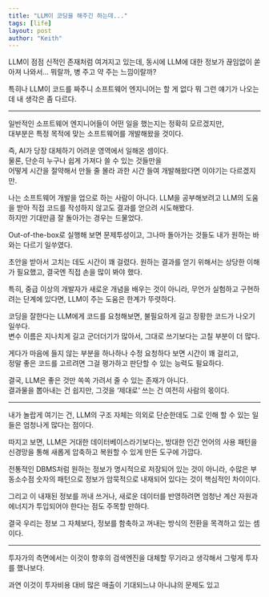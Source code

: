 ```yaml
---
title: "LLM이 코딩을 해주긴 하는데..."
tags: [life]
layout: post
author: "Keith"
---
```


LLM이 점점 신적인 존재처럼 여겨지고 있는데, 동시에 LLM에 대한 정보가 끊임없이 쏟아져 나와서… 뭐랄까, 병 주고 약 주는 느낌이랄까?

특히나 LLM이 코드를 짜주니 소프트웨어 엔지니어는 할 게 없다 뭐 그런 얘기가 나오는데
내 생각은 좀 다르다.

-------

일반적인 소프트웨어 엔지니어들이 어떤 일을 했는지는 정확히 모르겠지만,           
대부분은 특정 목적에 맞는 소프트웨어를 개발해왔을 것이다.

즉, AI가 당장 대체하기 어려운 영역에서 일해온 셈이다.            
물론, 단순히 누구나 쉽게 가져다 쓸 수 있는 것들만을           
어떻게 시간을 절약해서 만들 줄 몰라 과한 시간 들여 개발해왔다면 이야기는 다르겠지만.

나는 소프트웨어 개발을 업으로 하는 사람이 아니다.
LLM을 공부해보려고 LLM의 도움을 받아 직접 코드를 작성하지 않고도 결과를 얻으려 시도해봤다.           
하지만 기대만큼 잘 돌아가는 경우는 드물었다.           

Out-of-the-box로 실행해 보면 문제투성이고, 그나마 돌아가는 것들도 내가 원하는 바와는 다르기 일쑤였다.

초안을 받아서 고치는 데도 시간이 꽤 걸렸다. 원하는 결과를 얻기 위해서는 상당한 이해가 필요했고, 결국엔 직접 손을 많이 봐야 했다.

특히, 중급 이상의 개발자가 새로운 개념을 배우는 것이 아니라, 무언가 실험하고 구현하려는 단계에 있다면, LLM이 주는 도움은 한계가 뚜렷하다.

코딩을 잘한다는 LLM에게 코드를 요청해보면, 불필요하게 길고 장황한 코드가 나오기 일쑤다.            
변수 이름은 지나치게 길고 군더더기가 많아서, 그대로 쓰기보다는 고칠 부분이 더 많다.

게다가 마음에 들지 않는 부분을 하나하나 수정 요청하다 보면 시간이 꽤 걸리고,           
정말 좋은 코드를 고르려면 그걸 평가하고 판단할 수 있는 능력도 필요하다.

결국, LLM은 좋은 것만 쏙쏙 가려서 줄 수 있는 존재가 아니다.           
결과물을 뽑아내는 건 쉽지만, 그것을 ‘제대로’ 쓰는 건 여전히 사람의 몫이다.

-------

내가 놀랍게 여기는 건, LLM의 구조 자체는 의외로 단순한데도 그로 인해 할 수 있는 일들은 엄청나게 많다는 점이다.          

따지고 보면, LLM은 거대한 데이터베이스라기보다는, 방대한 인간 언어의 사용 패턴을 신경망을 통해 새롭게 압축하고 복원할 수 있게 만든 도구에 가깝다.

전통적인 DBMS처럼 원하는 정보가 명시적으로 저장되어 있는 것이 아니라, 수많은 부동소수점 숫자의 패턴으로 정보가 암묵적으로 내재되어 있다는 것이 핵심적인 차이이다.

그리고 이 내재된 정보를 꺼내 쓰거나, 새로운 데이터를 반영하려면 엄청난 계산 자원과 에너지가 투입되어야 한다는 점도 주목할 만하다.

결국 우리는 정보 그 자체보다, 정보를 함축하고 꺼내는 방식의 전환을 목격하고 있는 셈이다.

-----

투자가의 측면에서는 이것이 향후의 검색엔진을 대체할 무기라고 생각해서 그렇게 투자를 했나보다.

과연 이것이 투자비용 대비 많은 매출이 기대되느냐 아니냐의 문제도 있고          
